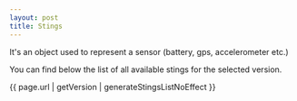 ```yaml
---
layout: post
title: Stings
---
```


It's an object used to represent a sensor (battery, gps, accelerometer etc.)

You can find below the list of all available stings for the selected version.

{{ page.url | getVersion | generateStingsListNoEffect }}